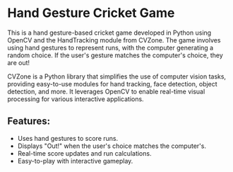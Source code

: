 # Hand Gesture Cricket Game

This is a hand gesture-based cricket game developed in Python using OpenCV and the HandTracking module from CVZone. The game involves using hand gestures to represent runs, with the computer generating a random choice. If the user's gesture matches the computer's choice, they are out!

CVZone is a Python library that simplifies the use of computer vision tasks, providing easy-to-use modules for hand tracking, face detection, object detection, and more. It leverages OpenCV to enable real-time visual processing for various interactive applications.

## Features:
- Uses hand gestures to score runs.
- Displays "Out!" when the user's choice matches the computer's.
- Real-time score updates and run calculations.
- Easy-to-play with interactive gameplay.
